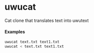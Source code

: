 # uwucat
Cat clone that translates text into uwutext

#### Examples
```bash
uwucat text.txt text1.txt
uwucat < text.txt text1.txt 
```
